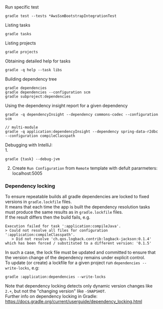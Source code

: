 Run specific test
```
gradle test --tests *AwsSsmBootstrapIntegrationTest
```

Listing tasks
```
gradle tasks
```

Listing projects
```
gradle projects
```

Obtaining detailed help for tasks
```
gradle -q help --task libs
```

Building dependency tree
```
gradle dependencies
gradle dependencies --configuration scm
gradle subproject:dependencies

```

Using the dependency insight report for a given dependency
```
gradle -q dependencyInsight --dependency commons-codec --configuration scm

// multi-module
gradle -q application:dependencyInsight --dependency spring-data-r2dbc --configuration compileClasspath
```

Debugging with IntelliJ:\
1.
```
gradle {task} --debug-jvm
```
2. Create `Run Configuration` from `Remote` template with defult pararmeters: localhost:5005

### Dependency locking
To ensure repeatable builds all gradle dependencies are locked to fixed versions in `gradle.lockfile` files.\
It means that each time the app is built the dependency resolution tasks must produce the same results as in `gradle.lockfile` files.\
If the result differs then the build fails, e.g.
```
Execution failed for task ':application:compileJava'.
> Could not resolve all files for configuration ':application:compileClasspath'.
   > Did not resolve 'ch.qos.logback.contrib:logback-jackson:0.1.4' which has been forced / substituted to a different version: '0.1.5'
```
In such a case, the lock file must be updated and committed to ensure that the version change of the dependency remains under explicit control.\
To update (or create) a lockfile for a given project run `dependencies --write-locks`, e.g:
```
gradle :application:dependencies --write-locks
```
Note that dependency locking detects only dynamic version changes like `2.+`, but not the "changing version" like `-SNAPSHOT`.\
Further info on dependency locking in Gradle: https://docs.gradle.org/current/userguide/dependency_locking.html


